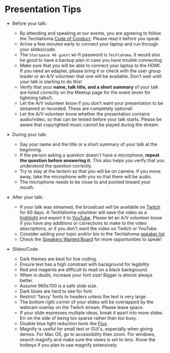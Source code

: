 # Presentation Tips
* Before your talk:
  * By attending and speaking at our events, you are agreeing to follow the Techlahoma [Code of Conduct](https://www.techlahoma.org/code-of-conduct). Please read it before you speak.
  * Arrive a few minutes early to connect your laptop and run through your slides/code.
  * The `Starspace 46 guest` wi-fi password is `Techlahoma`. It would also be good to have a backup plan in case you have trouble connecting.
  * Make sure that you will be able to connect your laptop to the HDMI. If you need an adapter, please bring it or check with the user group leader or an A/V volunteer that one will be available. Don’t wait until your talk is starting to do this!
  * Verify that your **name, talk title, and a short summary** of your talk are listed correctly on the Meetup page for the event (even for lightning talks!).
  * Let the A/V volunteer know if you don’t want your presentation to be streamed or recorded. These are completely optional!
  * Let the A/V volunteer know whether the presentation contains audio/video, so that can be tested before your talk starts. Please be aware that copyrighted music cannot be played during the stream.
* During your talk:
  * Say your name and the title or a short summary of your talk at the beginning.
  * If the person asking a question doesn't have a microphone, **repeat the question before answering it.** This also helps you verify that you understood the question correctly.
  * Try to stay at the lectern so that you will be on camera. If you move away, take the microphone with you so that there will be audio.
  * The microphone needs to be close to and pointed toward your mouth.
* After your talk:
  * If your talk was streamed, the broadcast will be available on [Twitch](https://www.twitch.tv/techlahoma/videos?filter=archives&sort=time) for 60 days. A Techlahoma volunteer will save the video as a [highlight](https://www.twitch.tv/techlahoma/videos?filter=highlights&sort=time) and export it to [YouTube](https://youtube.com/techlahoma). Please let an A/V volunteer know if you have any additions or corrections to make to the video descriptions, or if you don't want the video on Twitch or YouTube.
  * Consider adding your topic and/or bio to the Techlahoma [speaker list](https://github.com/techlahoma/user-groups/blob/master/SPEAKERS-AND-TOPICS.md)
  * Check the [Speakers Wanted Board](https://speakers-wanted.techlahoma.org/) for more opportunities to speak!

* Slides/Code
  * Dark themes are best for live coding.
  * Ensure text has a high constrast with background for legibility
  * Red and magenta are difficult to read on a black background.
  * When in doubt, increase your font size! Bigger is almost always better.
  * Assume 960x700 is a safe slide size.
  * Dark blues are hard to see for font.
  * Restrict 'fancy' fonts to headers unless the text is very large.
  * The bottom right corner of your slides will be overlapped by the webcam overlay on the Twitch stream. Please leave space.
  * If your slide expresses multiple ideas, break it apart into more slides. Err on the side of being too sparse rather than too busy.
  * Disable blue light reduction tools like [Flux](https://justgetflux.com/).
  * Magnify is useful for small text or GUI's, especially when giving demos. For Mac OS, go to accessibility then zoom. For windows, search magnify and make sure the views is set to lens. Know the hotkeys if you plan to use magnify extensively.
